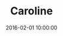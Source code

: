 ---
title: Caroline
date: 2016-02-01 10:00:00
images: "/images/caroline"
weight: 25
coverImage: "/images/caroline/Caroline01.webp"
---